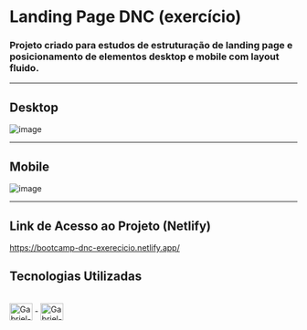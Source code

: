 # Landing Page DNC (exercício)

### Projeto criado para estudos de estruturação de landing page e posicionamento de elementos desktop e mobile com layout fluido.

<hr>

## Desktop 

![image](https://user-images.githubusercontent.com/81561554/228985475-cac07b51-3ef7-4cfe-944d-aebcbd4cfb50.png)

<hr>

## Mobile

![image](https://user-images.githubusercontent.com/81561554/228986023-7b9586e8-95c8-4b1c-9971-e53fab32d840.png)

<hr>

## Link de Acesso ao Projeto (Netlify)

https://bootcamp-dnc-exerecicio.netlify.app/
 

## Tecnologias Utilizadas

<div style="display: inline_block"><br>
  <img align="center" alt="Gabriel-HTML" height="30" width="40" src="https://cdn.jsdelivr.net/gh/devicons/devicon/icons/html5/html5-original.svg"> -
  <img align="center" alt="Gabriel-CSS" height="30" width="40" src="https://cdn.jsdelivr.net/gh/devicons/devicon/icons/css3/css3-original.svg">
</div>
